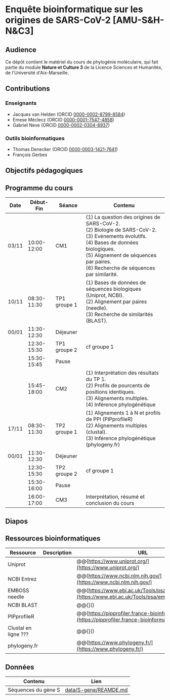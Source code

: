 # Enquête bioinformatique sur les origines de SARS-CoV-2 [AMU-S&H-N&C3] 

## Audience

Ce dépôt contient le matériel du cours de phylogénie moléculaire, qui fait partie du module **Nature et Culture 3** de la Licence Sciences et Humanités, de l'Université d'Aix-Marseille.

## Contributions

### Enseignants

- Jacques van Helden (ORCID [0000-0002-8799-8584](https://orcid.org/0000-0002-8799-8584))
- Emese Méclecz (ORCID [0000-0001-7547-4858](https://orcid.org/0000-0001-7547-4858))
- Gabriel Neve (ORCID [0000-0002-0304-8937](https://orcid.org/0000-0002-0304-8937))

### Outils bioinformatiques

- Thomas Denecker (ORCID [0000-0003-1421-7641](https://orcid.org/0000-0003-1421-7641))
- François Gerbes

## Objectifs pédagogiques

## Programme du cours

| Date | Début-Fin | Séance|Contenu |
| ----- | ----------- | ----------|-------------------- |
 | 03/11 | 10:00-12:00 | CM1 | (1) La question des origines de SARS-CoV-2. <br>(2) Biologie de SARS-CoV-2. <br>(3) Evénements évolutifs.<br>(4) Bases de données biologiques. <br>(5) Alignement de séquences par paires. <br>(6) Recherche de séquences par similarité.  |
 | 10/11 | 08:30-11:30 | TP1 groupe 1 | (1) Bases de données de séquences biologiques (Uniprot, NCBI). <br>(2) Alignement par paires (needle). <br>(3) Recherche de similarités (BLAST).  |
 | 00/01 | 11:30-12:30 | Déjeuner |  |
 |  | 12:30-15:30 | TP1 groupe 2 | cf groupe 1 |
 |  | 15:30-15:45 | Pause |  |
 |  | 15:45-18:00 | CM2 | (1) Interprétation des résultats du TP 1.<br>(2) Profils de pourcents de positions identiques.<br>(3) Alignements multiples. <br>(4) Inférence phylogénétique |
 | 17/11 | 08:30-11:30 | TP2 groupe 1 | (1) Alignements 1 à N et profils de PPI (PIPprofileR)<br>(2) Alignements multiples (clustal).<br>(3) Inférence phylogénétique (phylogeny.fr) |
 | 00/01 | 11:30-12:30 | Déjeuner |  |
 |  | 12:30-15:30 | TP2 groupe 2 | cf groupe 1 |
 |  | 15:30-16:00 | Pause |  |
 |  | 16:00-17:00 | CM3 | Interprétation, résumé et conclusion du cours |
 
 ## Diapos

## Ressources bioinformatiques

 | Ressource | Description | URL |
 | ----------- | -------------------------- | ------------------------------- |
 | Uniprot |  | @@{https://www.uniprot.org/](https://www.uniprot.org/) |
 | NCBI Entrez |  | @@{https://www.ncbi.nlm.nih.gov/](https://www.ncbi.nlm.nih.gov/) |
 | EMBOSS needle |  | @@{https://www.ebi.ac.uk/Tools/psa/emboss_needle/](https://www.ebi.ac.uk/Tools/psa/emboss_needle/) |
 | NCBI BLAST |  | @@{]() |
 | PIPprofileR |  | @@{https://pipprofiler.france-bioinformatique.fr/](https://pipprofiler.france-bioinformatique.fr/) |
 | Clustal en ligne ??? |  | @@{]() |
 | phylogeny.fr |  | @@{https://www.phylogeny.fr/](https://www.phylogeny.fr/) |

## Données


| Contenu | Lien |
|------------------|-------------------------------|
| Séquences du gène S | [data/S-gene/REAMDE.md](data/S-gene/REAMDE.md)
